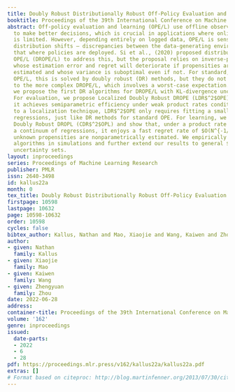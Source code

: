 ```yaml
---
title: Doubly Robust Distributionally Robust Off-Policy Evaluation and Learning
booktitle: Proceedings of the 39th International Conference on Machine Learning
abstract: Off-policy evaluation and learning (OPE/L) use offline observational data
  to make better decisions, which is crucial in applications where online experimentation
  is limited. However, depending entirely on logged data, OPE/L is sensitive to environment
  distribution shifts — discrepancies between the data-generating environment and
  that where policies are deployed. Si et al., (2020) proposed distributionally robust
  OPE/L (DROPE/L) to address this, but the proposal relies on inverse-propensity weighting,
  whose estimation error and regret will deteriorate if propensities are nonparametrically
  estimated and whose variance is suboptimal even if not. For standard, non-robust,
  OPE/L, this is solved by doubly robust (DR) methods, but they do not naturally extend
  to the more complex DROPE/L, which involves a worst-case expectation. In this paper,
  we propose the first DR algorithms for DROPE/L with KL-divergence uncertainty sets.
  For evaluation, we propose Localized Doubly Robust DROPE (LDR$^2$OPE) and show that
  it achieves semiparametric efficiency under weak product rates conditions. Thanks
  to a localization technique, LDR$^2$OPE only requires fitting a small number of
  regressions, just like DR methods for standard OPE. For learning, we propose Continuum
  Doubly Robust DROPL (CDR$^2$OPL) and show that, under a product rate condition involving
  a continuum of regressions, it enjoys a fast regret rate of $O(N^{-1/2})$ even when
  unknown propensities are nonparametrically estimated. We empirically validate our
  algorithms in simulations and further extend our results to general $f$-divergence
  uncertainty sets.
layout: inproceedings
series: Proceedings of Machine Learning Research
publisher: PMLR
issn: 2640-3498
id: kallus22a
month: 0
tex_title: Doubly Robust Distributionally Robust Off-Policy Evaluation and Learning
firstpage: 10598
lastpage: 10632
page: 10598-10632
order: 10598
cycles: false
bibtex_author: Kallus, Nathan and Mao, Xiaojie and Wang, Kaiwen and Zhou, Zhengyuan
author:
- given: Nathan
  family: Kallus
- given: Xiaojie
  family: Mao
- given: Kaiwen
  family: Wang
- given: Zhengyuan
  family: Zhou
date: 2022-06-28
address:
container-title: Proceedings of the 39th International Conference on Machine Learning
volume: '162'
genre: inproceedings
issued:
  date-parts:
  - 2022
  - 6
  - 28
pdf: https://proceedings.mlr.press/v162/kallus22a/kallus22a.pdf
extras: []
# Format based on citeproc: http://blog.martinfenner.org/2013/07/30/citeproc-yaml-for-bibliographies/
---
```

